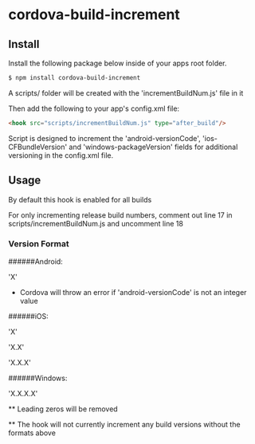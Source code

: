 # cordova-build-increment

## Install
Install the following package below inside of your apps root folder.
```bash
$ npm install cordova-build-increment
```
A scripts/ folder will be created with the 'incrementBuildNum.js' file in it

Then add the following to your app's config.xml file:
```html
<hook src="scripts/incrementBuildNum.js" type="after_build"/>
```

Script is designed to increment the 'android-versionCode', 'ios-CFBundleVersion' and 'windows-packageVersion' fields for additional versioning in the config.xml file.

## Usage

By default this hook is enabled for all builds

For only incrementing release build numbers, comment out line 17 in scripts/incrementBuildNum.js and uncomment line 18

### Version Format

######Android:

'X'

 - Cordova will throw an error if 'android-versionCode' is not an integer value

######iOS:

'X' 

'X.X' 

'X.X.X'

######Windows:

'X.X.X.X'


** Leading zeros will be removed

** The hook will not currently increment any build versions without the formats above

